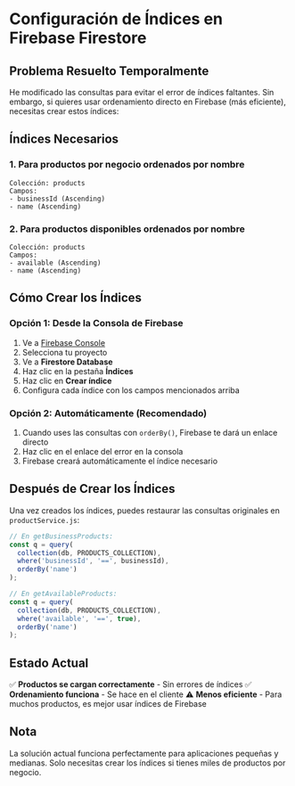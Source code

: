 # Configuración de Índices en Firebase Firestore

## Problema Resuelto Temporalmente

He modificado las consultas para evitar el error de índices faltantes. Sin embargo, si quieres usar ordenamiento directo en Firebase (más eficiente), necesitas crear estos índices:

## Índices Necesarios

### 1. Para productos por negocio ordenados por nombre
```
Colección: products
Campos:
- businessId (Ascending)
- name (Ascending)
```

### 2. Para productos disponibles ordenados por nombre
```
Colección: products
Campos:
- available (Ascending)
- name (Ascending)
```

## Cómo Crear los Índices

### Opción 1: Desde la Consola de Firebase
1. Ve a [Firebase Console](https://console.firebase.google.com)
2. Selecciona tu proyecto
3. Ve a **Firestore Database**
4. Haz clic en la pestaña **Índices**
5. Haz clic en **Crear índice**
6. Configura cada índice con los campos mencionados arriba

### Opción 2: Automáticamente (Recomendado)
1. Cuando uses las consultas con `orderBy()`, Firebase te dará un enlace directo
2. Haz clic en el enlace del error en la consola
3. Firebase creará automáticamente el índice necesario

## Después de Crear los Índices

Una vez creados los índices, puedes restaurar las consultas originales en `productService.js`:

```javascript
// En getBusinessProducts:
const q = query(
  collection(db, PRODUCTS_COLLECTION),
  where('businessId', '==', businessId),
  orderBy('name')
);

// En getAvailableProducts:
const q = query(
  collection(db, PRODUCTS_COLLECTION),
  where('available', '==', true),
  orderBy('name')
);
```

## Estado Actual

✅ **Productos se cargan correctamente** - Sin errores de índices
✅ **Ordenamiento funciona** - Se hace en el cliente
⚠️ **Menos eficiente** - Para muchos productos, es mejor usar índices de Firebase

## Nota

La solución actual funciona perfectamente para aplicaciones pequeñas y medianas. Solo necesitas crear los índices si tienes miles de productos por negocio.